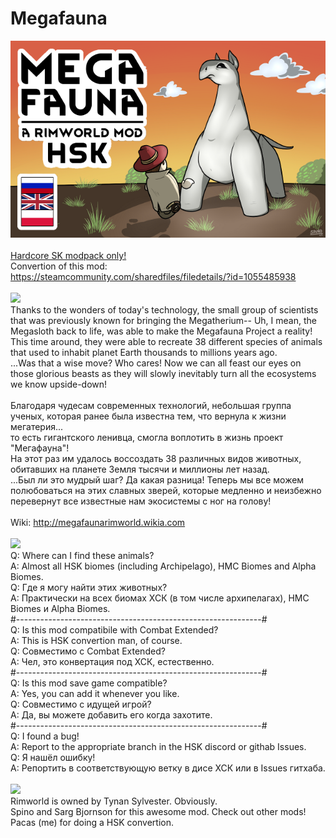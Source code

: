 # Megafauna
![Preview](/__PREVIEW__/MF.png?raw=true "Preview")<br><br>
[Hardcore SK modpack only!](https://github.com/skyarkhangel/Hardcore-SK/tree/development)
<br>
Convertion of this mod:<br>
https://steamcommunity.com/sharedfiles/filedetails/?id=1055485938
<br><br>
<img src="https://i.imgur.com/svEwA2k.png"><br>
Thanks to the wonders of today's technology, the small group of scientists that was previously known for bringing the Megatherium--
Uh, I mean, the Megasloth back to life, was able to make the Megafauna Project a reality!<br>
This time around, they were able to recreate 38 different species of animals that used to inhabit planet Earth thousands to millions years ago.<br>
...Was that a wise move? Who cares! Now we can all feast our eyes on those glorious beasts as they will slowly inevitably turn all the ecosystems we know upside-down!<br>
<br>
Благодаря чудесам современных технологий, небольшая группа ученых, которая ранее была известна тем, что вернула к жизни мегатерия...<br>
то есть гигантского ленивца, смогла воплотить в жизнь проект "Мегафауна"!<br>
На этот раз им удалось воссоздать 38 различных видов животных, обитавших на планете Земля тысячи и миллионы лет назад.<br>
...Был ли это мудрый шаг? Да какая разница! Теперь мы все можем полюбоваться на этих славных зверей, которые медленно и неизбежно перевернут все известные нам экосистемы с ног на голову!<br>
<br>
Wiki: http://megafaunarimworld.wikia.com<br>
<br>
<img src="https://i.imgur.com/5KVUmeE.png"><br>
Q: Where can I find these animals?<br>
A: Almost all HSK biomes (including Archipelago), HMC Biomes and Alpha Biomes.<br>
Q: Где я могу найти этих животных?<br>
A: Практически на всех биомах ХСК (в том числе архипелагах), HMC Biomes и Alpha Biomes.<br>
#-------------------------------------------------------------#<br>
Q: Is this mod compatibile with Combat Extended?<br>
A: This is HSK convertion man, of course.<br>
Q: Совместимо с Combat Extended?<br>
A: Чел, это конвертация под ХСК, естественно.<br>
#-------------------------------------------------------------#<br>
Q: Is this mod save game compatible?<br>
A: Yes, you can add it whenever you like.<br>
Q: Совместимо с идущей игрой?<br>
A: Да, вы можете добавить его когда захотите.<br>
#-------------------------------------------------------------#<br>
Q: I found a bug!<br>
A: Report to the appropriate branch in the HSK discord or githab Issues.<br>
Q: Я нашёл ошибку!<br>
A: Репортить в соответствующую ветку в дисе ХСК или в Issues гитхаба.<br>
<br>
<img src="https://i.imgur.com/fdngbbh.png"><br>
Rimworld is owned by Tynan Sylvester. Obviously.<br>
Spino and Sarg Bjornson for this awesome mod. Check out other mods!<br>
Pacas (me) for doing a HSK convertion.<br>
